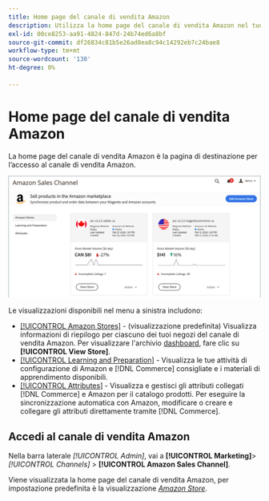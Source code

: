 ```yaml
---
title: Home page del canale di vendita Amazon
description: Utilizza la home page del canale di vendita Amazon nel tuo [!DNL Commerce] Amministratore per accedere alle tue [!DNL Amazon Marketplace] inserzioni e attività.
exl-id: 00ce8253-aa91-4824-847d-24b74ed6a8bf
source-git-commit: df26834c81b5e26ad0ea8c94c14292eb7c24bae8
workflow-type: tm+mt
source-wordcount: '130'
ht-degree: 0%

---
```


# Home page del canale di vendita Amazon

La home page del canale di vendita Amazon è la pagina di destinazione per l’accesso al canale di vendita Amazon.

![Home page del canale di vendita Amazon](assets/amazon-sales-channel-home-tabs.png)

Le visualizzazioni disponibili nel menu a sinistra includono:

- [[!UICONTROL Amazon Stores]](./managing-stores.md) - (visualizzazione predefinita) Visualizza informazioni di riepilogo per ciascuno dei tuoi negozi del canale di vendita Amazon. Per visualizzare l&#39;archivio [dashboard](./amazon-store-dashboard.md), fare clic su **[!UICONTROL View Store]**.
- [[!UICONTROL Learning and Preparation]](./learning-preparation.md) - Visualizza le tue attività di configurazione di Amazon e [!DNL Commerce] consigliate e i materiali di apprendimento disponibili.
- [[!UICONTROL Attributes]](./managing-attributes.md) - Visualizza e gestisci gli attributi collegati [!DNL Commerce] e Amazon per il catalogo prodotti. Per eseguire la sincronizzazione automatica con Amazon, modificare o creare e collegare gli attributi direttamente tramite [!DNL Commerce].

## Accedi al canale di vendita Amazon

Nella barra laterale _[!UICONTROL Admin]_, vai a **[!UICONTROL Marketing]**>_[!UICONTROL Channels]_ > **[!UICONTROL Amazon Sales Channel]**.

Viene visualizzata la home page del canale di vendita Amazon, per impostazione predefinita è la visualizzazione [_Amazon Store_](./managing-stores.md).
